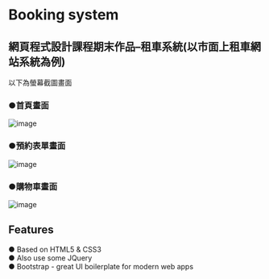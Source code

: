 # Booking system
## 網頁程式設計課程期末作品–租車系統(以市面上租車網站系統為例)
以下為螢幕截圖畫面
### ●首頁畫面
![image](https://github.com/zhen0412/dashbord/blob/4bd9794ca0a33f6ed68f9e3c65d6c440dffb23c1/%E5%9C%96%E7%89%873.png)
### ●預約表單畫面
![image](https://github.com/zhen0412/dashbord/blob/4bd9794ca0a33f6ed68f9e3c65d6c440dffb23c1/%E5%9C%96%E7%89%872.png)
### ●購物車畫面
![image](https://github.com/zhen0412/dashbord/blob/4bd9794ca0a33f6ed68f9e3c65d6c440dffb23c1/%E5%9C%96%E7%89%871.png)
## Features
● Based on HTML5 & CSS3 <br>
● Also use some JQuery <br>
● Bootstrap - great UI boilerplate for modern web apps
